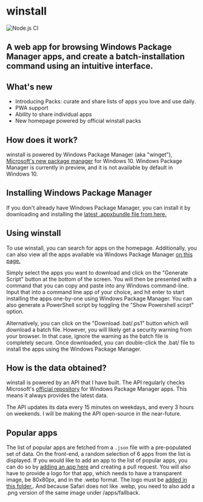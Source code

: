 # winstall

![Node.js CI](https://github.com/MehediH/winstall/workflows/Node.js%20CI/badge.svg?branch=master)

## A web app for browsing Windows Package Manager apps, and create a batch-installation command using an intuitive interface.  

What's new 
----------
- Introducing Packs: curate and share lists of apps you love and use daily.
- PWA support
- Ability to share individual apps 
- New homepage powered by official winstall packs

How does it work?
-----------------------

winstall is powered by Windows Package Manager (aka "winget"), [Microsoft's new package manager](https://devblogs.microsoft.com/commandline/windows-package-manager-preview/) for Windows 10. Windows Package Manager is currently in preview, and it is not available by default in Windows 10.

Installing Windows Package Manager
----------------------------------

If you don't already have Windows Package Manager, you can install it by downloading and installing the [latest .appxbundle file from here.](https://github.com/microsoft/winget-cli/releases)

Using winstall
--------------

To use winstall, you can search for apps on the homepage. Additionally, you can also view all the apps available via Windows Package Manager [on this page.](https://winstall.app//apps)

Simply select the apps you want to download and click on the "Generate Script" button at the bottom of the screen. You will then be presented with a command that you can copy and paste into any Windows command-line. Input that into a command line app of your choice, and hit enter to start installing the apps one-by-one using Windows Package Manager. You can also generate a PowerShell script by toggling the "Show Powershell scirpt" option.

Alternatively, you can click on the "Download .bat/.ps1" button which will download a batch file. However, you will likely get a security warning from your browser. In that case, ignore the warning as the batch file is completely secure. Once downloaded, you can double-click the .bat/ file to install the apps using the Windows Package Manager.

How is the data obtained?
-------------------------

winstall is powered by an API that I have built. The API regularly checks Microsoft's [official repository](https://github.com/microsoft/winget-pkgs) for Windows Package Manager apps. This means it always provides the latest data.

The API updates its data every 15 minutes on weekdays, and every 3 hours on weekends. I will be making the API open-source in the near-future.

Popular apps
------------

The list of popular apps are fetched from a `.json` file with a pre-populated set of data. On the front-end, a random selection of 6 apps from the list is displayed. If you would like to add an app to the list of popular apps, you can do so by [adding an app here](https://github.com/MehediH/winstall/blob/master/data/popularApps.json) and creating a pull request. You will also have to provide a logo for that app, which needs to have a transparent image, be 80x80px, and in the .webp format. The logo must be [added in this folder.](https://github.com/MehediH/winstall/tree/master/public/assets/apps). And because Safari does not like .webp, you need to also add a .png version of the same image under /apps/fallback.
